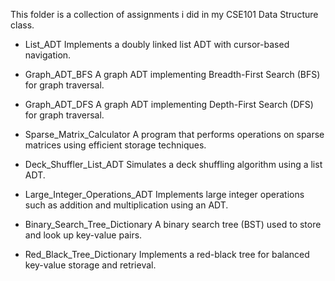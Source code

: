 This folder is a collection of assignments i did in my CSE101 Data Structure class.

* List_ADT
Implements a doubly linked list ADT with cursor-based navigation.

* Graph_ADT_BFS
A graph ADT implementing Breadth-First Search (BFS) for graph traversal.

* Graph_ADT_DFS
A graph ADT implementing Depth-First Search (DFS) for graph traversal.

* Sparse_Matrix_Calculator
A program that performs operations on sparse matrices using efficient storage techniques.

* Deck_Shuffler_List_ADT
Simulates a deck shuffling algorithm using a list ADT.

* Large_Integer_Operations_ADT
Implements large integer operations such as addition and multiplication using an ADT.

* Binary_Search_Tree_Dictionary
A binary search tree (BST) used to store and look up key-value pairs.

* Red_Black_Tree_Dictionary
Implements a red-black tree for balanced key-value storage and retrieval. 